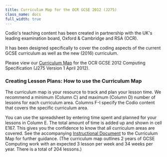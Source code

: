 ```yaml
---
title: Curriculum Map for the OCR GCSE 2012 (J275)
class_name: docs
full_width: true
---
```



Codio's teaching content has been created in partnership with the UK's leading examination board, Oxford & Cambridge and RSA (OCR).

It has been designed specifically to cover the coding aspects of the current GCSE curriculum as well as the new (2016) curriculum.

Please view our [Curriculum Map](https://docs.google.com/a/codio.com/spreadsheets/d/1fGg1ouSMPuYuZwckQVlGGvMkz2d8K-N1EmJotMx-GJ8/edit?usp=sharing) for the OCR GCSE 2012 Computing Specification (J275 Version 1 April 2012).
### Creating Lesson Plans: How to use the Curriculum Map

The curriculum map is your resource to track and plan your lesson time. We recommend a minimum (Column C) and maximum (Column D) number of lessons for each curriculum area. Columns F-I specify the Codio content that covers the specific curriculum area.

You can use the spreadsheet by entering time spent and planned for your lessons in Column E. The total amount of time is added up and shown in cell E167. This gives you the confidence to know that all curriculum areas are covered. See the accompanying [Instructional Document](https://docs.google.com/a/codio.com/document/d/144LEfE9tmy67w0bWZL-Mf_8Ibjeyg9SvC-umdv9Ummo/edit?usp=sharing) to the Curriculum Map for further guidance. (The curriculum map outlines 2 years of GCSE Computing work with an expected 3 lesson per week and 34 weeks per year. There is a total of 204 lessons.)


